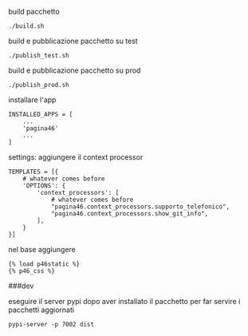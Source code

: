 build pacchetto
```
./build.sh
```

build e pubblicazione pacchetto su test
```
./publish_test.sh
```

build e pubblicazione pacchetto su prod
```
./publish_prod.sh
```

installare l'app
```
INSTALLED_APPS = [
    ...
    'pagina46'
    ...
]
```

settings:
aggiungere il context processor
```
TEMPLATES = [{
    # whatever comes before
    'OPTIONS': {
        'context_processors': [
            # whatever comes before
            "pagina46.context_processors.supporto_telefonico",
            "pagina46.context_processors.show_git_info",
        ],
    }
}]
```

nel base aggiungere
```
{% load p46static %}
{% p46_css %}
```

###dev

eseguire il server pypi dopo aver installato il pacchetto per far servire i pacchetti aggiornati
```
pypi-server -p 7002 dist
```
